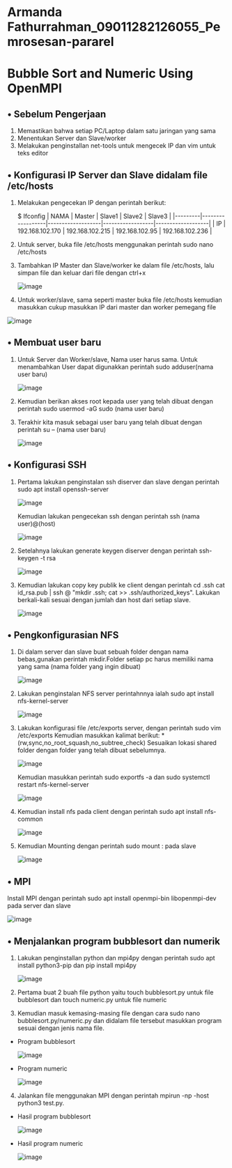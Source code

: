 # Armanda Fathurrahman_09011282126055_Pemrosesan-pararel
# Bubble Sort and Numeric Using OpenMPI

## • Sebelum Pengerjaan
1.	Memastikan bahwa setiap PC/Laptop dalam satu jaringan yang sama 
2.	Menentukan Server dan Slave/worker
3.	Melakukan penginstallan net-tools untuk mengecek IP dan vim untuk teks editor

## •	Konfigurasi IP Server dan Slave didalam file /etc/hosts
1.  Melakukan pengecekan IP dengan perintah berikut:

    $ Ifconfig
    | NAMA    |     Master       |     Slave1        |     Slave2       |     Slave3        |
    |---------|------------------|-------------------|------------------|-------------------|
    | IP      | 192.168.102.170  |  192.168.102.215  |  192.168.102.95  |  192.168.102.236  |

2.	Untuk server, buka file /etc/hosts menggunakan perintah sudo nano /etc/hosts
3.	Tambahkan IP Master dan Slave/worker ke dalam file /etc/hosts, lalu simpan file dan keluar dari file dengan ctrl+x

    ![image](https://github.com/Frexxza26/Armanda-Fathurrahman_09011282126055_Pemrosesan_paralel/assets/141960679/d9748d19-71d4-4193-ad09-d0350b419bfe)
  	
4.	Untuk worker/slave, sama seperti master buka file /etc/hosts kemudian masukkan cukup masukkan IP dari master dan worker pemegang file

   ![image](https://github.com/Frexxza26/Armanda-Fathurrahman_09011282126055_Pemrosesan_paralel/assets/141960679/758c435f-236d-466f-a5ab-63e902cda52d)
    
## •	Membuat user baru
1.	Untuk Server dan Worker/slave, Nama user harus sama. Untuk menambahkan User dapat digunakkan perintah sudo adduser(nama user baru)

    ![image](https://github.com/Frexxza26/Armanda-Fathurrahman_09011282126055_Pemrosesan_paralel/assets/141960679/fd5d73be-3206-4459-ac74-54b9861a56a5)

2.	Kemudian berikan akses root kepada user yang telah dibuat dengan perintah sudo usermod -aG sudo (nama user baru)
3.	Terakhir kita masuk sebagai user baru yang telah dibuat dengan perintah su – (nama user baru)
   
    ![image](https://github.com/Frexxza26/Armanda-Fathurrahman_09011282126055_Pemrosesan_paralel/assets/141960679/330e6491-6b23-4e53-89c5-1779949cac2c)
   
## •	Konfigurasi SSH
1.	Pertama lakukan penginstalan ssh diserver dan slave dengan perintah sudo apt install openssh-server
   
    ![image](https://github.com/Frexxza26/Armanda-Fathurrahman_09011282126055_Pemrosesan_paralel/assets/141960679/9e3cb637-9e24-4ce6-a3f6-712ef806eaf9)
   
    Kemudian lakukan pengecekan ssh dengan perintah ssh (nama user)@(host)
  	
    ![image](https://github.com/Frexxza26/Armanda-Fathurrahman_09011282126055_Pemrosesan_paralel/assets/141960679/47d3fb17-8a2a-45db-b7ad-ae05303c1465)
  	
2.	Setelahnya lakukan generate keygen diserver dengan perintah ssh-keygen -t rsa
   
    ![image](https://github.com/Frexxza26/Armanda-Fathurrahman_09011282126055_Pemrosesan_paralel/assets/141960679/2e85483b-3bd8-4486-9b6c-3773f99087cd)
  	
3.	Kemudian lakukan copy key publik ke client dengan perintah cd .ssh
    cat id_rsa.pub | ssh <nama user>@<host> "mkdir .ssh; cat >> .ssh/authorized_keys". Lakukan berkali-kali sesuai dengan jumlah dan host dari setiap slave.
  	
    ![image](https://github.com/Frexxza26/Armanda-Fathurrahman_09011282126055_Pemrosesan_paralel/assets/141960679/a88ca6f6-88be-41e4-9448-9d0cd11b0b64)

## •	Pengkonfigurasian NFS
1.	Di dalam server dan slave buat sebuah folder dengan nama bebas,gunakan perintah mkdir.Folder setiap pc harus memiliki nama yang sama (nama folder yang ingin dibuat)

    ![image](https://github.com/Frexxza26/Armanda-Fathurrahman_09011282126055_Pemrosesan_paralel/assets/141960679/7ba28050-d6d0-42f0-83e9-d040d3938911)
  	
2.	Lakukan penginstalan NFS server perintahnnya ialah sudo apt install nfs-kernel-server
   
    ![image](https://github.com/Frexxza26/Armanda-Fathurrahman_09011282126055_Pemrosesan_paralel/assets/141960679/ba220687-a959-4981-8e39-2b40937cca98)

3.	Lakukan konfigurasi file /etc/exports server, dengan perintah sudo vim /etc/exports
    Kemudian masukkan kalimat berikut:
    <lokasi shared folder> *(rw,sync,no_root_squash,no_subtree_check)
    Sesuaikan lokasi shared folder dengan folder yang telah dibuat sebelumnya.
  	
    ![image](https://github.com/Frexxza26/Armanda-Fathurrahman_09011282126055_Pemrosesan_paralel/assets/141960679/d69b9413-0e31-4d35-8e66-3798aae81e54)

    Kemudian masukkan perintah sudo exportfs -a dan sudo systemctl restart nfs-kernel-server
  	
    ![image](https://github.com/Frexxza26/Armanda-Fathurrahman_09011282126055_Pemrosesan_paralel/assets/141960679/dd647816-941a-46c6-b6be-f31e43dfda99)

4.	Kemudian install nfs pada client dengan perintah sudo apt install nfs-common
   
    ![image](https://github.com/Frexxza26/Armanda-Fathurrahman_09011282126055_Pemrosesan_paralel/assets/141960679/c9d45f4c-7087-40aa-9e87-5da00e9b3c3f)

5.	Kemudian Mounting dengan perintah sudo mount <server host>:<lokasi shared folder di server> <lokasi shared folder di client> pada slave
   
    ![image](https://github.com/Frexxza26/Armanda-Fathurrahman_09011282126055_Pemrosesan_paralel/assets/141960679/fb7faa26-99b4-4f54-bb1d-a26a808348a8)

## •	MPI
   Install MPI dengan perintah sudo apt install openmpi-bin libopenmpi-dev pada server dan slave

   ![image](https://github.com/Frexxza26/Armanda-Fathurrahman_09011282126055_Pemrosesan_paralel/assets/141960679/ff0dd1aa-2845-44db-aa65-b938a9ae4186)

## •	Menjalankan program bubblesort dan numerik
1.	Lakukan penginstallan python dan mpi4py dengan perintah sudo apt install python3-pip dan pip install mpi4py
   
    ![image](https://github.com/Frexxza26/Armanda-Fathurrahman_09011282126055_Pemrosesan_paralel/assets/141960679/1487afe5-1b2f-41ee-a669-30175dec0a9c)

2.	Pertama buat 2 buah file python yaitu touch bubblesort.py untuk file bubblesort dan touch numeric.py untuk file numeric    
3.	Kemudian masuk kemasing-masing file dengan cara sudo nano bubblesort.py/numeric.py dan didalam file tersebut masukkan program sesuai dengan jenis nama file.
- Program bubblesort

   ![image](https://github.com/Frexxza26/Armanda-Fathurrahman_09011282126055_Pemrosesan_paralel/assets/141960679/4d62e567-4c50-481e-93a6-e2e06ecee9cf)

- Program numeric

   ![image](https://github.com/Frexxza26/Armanda-Fathurrahman_09011282126055_Pemrosesan_paralel/assets/141960679/61b7da07-9e0a-432b-bf5c-b8e547bd4701)

4.	Jalankan file menggunakan MPI dengan perintah mpirun -np <jumlah prosesor> -host <daftar host> python3 test.py.
- Hasil program bubblesort

   ![image](https://github.com/Frexxza26/Armanda-Fathurrahman_09011282126055_Pemrosesan_paralel/assets/141960679/8572558f-9714-4982-a303-f90f2218f196)

- Hasil program numeric

  ![image](https://github.com/Frexxza26/Armanda-Fathurrahman_09011282126055_Pemrosesan_paralel/assets/141960679/ac17f25c-2762-4e2a-b455-76bcd5685070)
